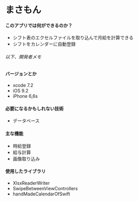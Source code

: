 
# まさもん

#### このアプリでは何ができるのか？
* シフト表のエクセルファイルを取り込んで月給を計算できる
* シフトをカレンダーに自動登録

###### 以下、開発者メモ
#### バージョンとか
* xcode 7.2
* iOS 9.2
* iPhone 6,6s


#### 必要になるかもしれない技術
* データベース

#### 主な機能
* 時給登録
* 給与計算
* 画像取り込み

#### 使用したライブラリ
* XlsxReaderWriter
* SwipeBetweenViewControllers
* handMadeCalendarOfSwift


